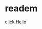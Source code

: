 # readem


click [Hello](http://https%3A%2F%2Fraw.githubusercontent.com%2Fxxcriticxx%2F.pl-host-file%2Fmaster%2Fhosts.txt)
